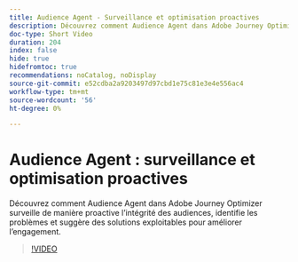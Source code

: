 ```yaml
---
title: Audience Agent - Surveillance et optimisation proactives
description: Découvrez comment Audience Agent dans Adobe Journey Optimizer surveille de manière proactive l’intégrité des audiences, identifie les problèmes et suggère des solutions exploitables pour améliorer l’engagement.
doc-type: Short Video
duration: 204
index: false
hide: true
hidefromtoc: true
recommendations: noCatalog, noDisplay
source-git-commit: e52cdba2a9203497d97cbd1e75c81e3e4e556ac4
workflow-type: tm+mt
source-wordcount: '56'
ht-degree: 0%

---
```



# Audience Agent : surveillance et optimisation proactives

Découvrez comment Audience Agent dans Adobe Journey Optimizer surveille de manière proactive l’intégrité des audiences, identifie les problèmes et suggère des solutions exploitables pour améliorer l’engagement.

<!-- 62_S653_3442539_203_audience-agent-proactive-monitoring-and-optimization -->
>[!VIDEO](https://video.tv.adobe.com/v/3460277/?learn=on&enablevpops=true&captions=fre_fr)
